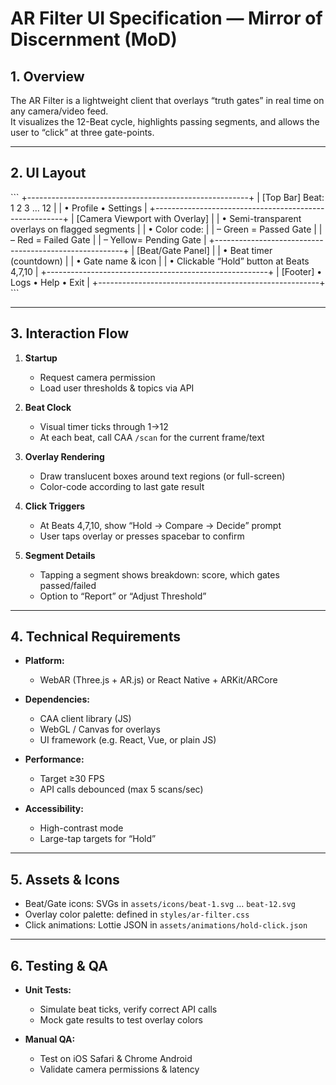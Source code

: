 # AR Filter UI Specification — Mirror of Discernment (MoD)

## 1. Overview
The AR Filter is a lightweight client that overlays “truth gates” in real time on any camera/video feed.  
It visualizes the 12-Beat cycle, highlights passing segments, and allows the user to “click” at three gate-points.

---

## 2. UI Layout

\`\`\`
+-------------------------------------------------------+
| [Top Bar]                Beat:  1  2  3 … 12           |
|  • Profile • Settings                                |
+-------------------------------------------------------+
| [Camera Viewport with Overlay]                       |
|  • Semi-transparent overlays on flagged segments     |
|  • Color code:                                      |
|      – Green = Passed Gate                          |
|      – Red   = Failed Gate                          |
|      – Yellow= Pending Gate                         |
+-------------------------------------------------------+
| [Beat/Gate Panel]                                    |
|  • Beat timer (countdown)                            |
|  • Gate name & icon                                  |
|  • Clickable “Hold” button at Beats 4,7,10           |
+-------------------------------------------------------+
| [Footer] • Logs • Help • Exit                        |
+-------------------------------------------------------+
\`\`\`

---

## 3. Interaction Flow

1. **Startup**  
   - Request camera permission  
   - Load user thresholds & topics via API  

2. **Beat Clock**  
   - Visual timer ticks through 1→12  
   - At each beat, call CAA `/scan` for the current frame/text  

3. **Overlay Rendering**  
   - Draw translucent boxes around text regions (or full-screen)  
   - Color-code according to last gate result  

4. **Click Triggers**  
   - At Beats 4,7,10, show “Hold → Compare → Decide” prompt  
   - User taps overlay or presses spacebar to confirm  

5. **Segment Details**  
   - Tapping a segment shows breakdown: score, which gates passed/failed  
   - Option to “Report” or “Adjust Threshold”

---

## 4. Technical Requirements

- **Platform:**  
  - WebAR (Three.js + AR.js) or React Native + ARKit/ARCore  

- **Dependencies:**  
  - CAA client library (JS)  
  - WebGL / Canvas for overlays  
  - UI framework (e.g. React, Vue, or plain JS)  

- **Performance:**  
  - Target ≥30 FPS  
  - API calls debounced (max 5 scans/sec)  

- **Accessibility:**  
  - High-contrast mode  
  - Large-tap targets for “Hold”  

---

## 5. Assets & Icons

- Beat/Gate icons: SVGs in `assets/icons/beat-1.svg` … `beat-12.svg`  
- Overlay color palette: defined in `styles/ar-filter.css`  
- Click animations: Lottie JSON in `assets/animations/hold-click.json`  

---

## 6. Testing & QA

- **Unit Tests:**  
  - Simulate beat ticks, verify correct API calls  
  - Mock gate results to test overlay colors  

- **Manual QA:**  
  - Test on iOS Safari & Chrome Android  
  - Validate camera permissions & latency  

